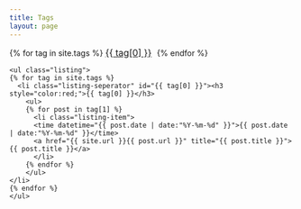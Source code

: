 ```yaml
---
title: Tags
layout: page
---
```


<div class="middle_inner">
	<div id='tag_cloud'>
	{% for tag in site.tags %}
	<span style="margin-right:5px; font-size:16px;"><a href="#{{ tag[0] }}" title="{{ tag[0] }}" rel="{{ tag[1].size }}">{{ tag[0] }}</a> </span>
	{% endfor %}
	</div>

	<ul class="listing">
	{% for tag in site.tags %}
	  <li class="listing-seperator" id="{{ tag[0] }}"><h3 style="color:red;">{{ tag[0] }}</h3>
	  	<ul>
		{% for post in tag[1] %}
		  <li class="listing-item">
		  <time datetime="{{ post.date | date:"%Y-%m-%d" }}">{{ post.date | date:"%Y-%m-%d" }}</time>
		  <a href="{{ site.url }}{{ post.url }}" title="{{ post.title }}">{{ post.title }}</a>
		  </li>
		{% endfor %}
		</ul>
	</li>
	{% endfor %}
	</ul>

</div>
<script src="/media/js/jquery.tagclouds.js" type="text/javascript" charset="utf-8"></script> 
<script language="javascript">
$.fn.tagclouds.defaults = {
    size: {start: 1, end: 1, unit: 'em'},
      color: {start: '#FFAEB9', end: '#ff3333'}
};

$(function () {
    $('#tag_cloud a').tagclouds();
});
</script>
